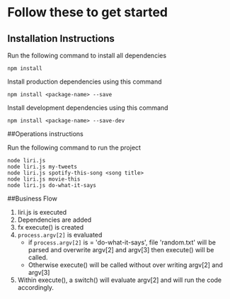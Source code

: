 # Follow these to get started
## Installation Instructions

Run the following command to install all dependencies 

    npm install
    
    
Install production dependencies using this command


    npm install <package-name> --save

Install development dependencies using this command

    npm install <package-name> --save-dev


##Operations instructions

Run the following command to run the project

    node liri.js
    node liri.js my-tweets
    node liri.js spotify-this-song <song title>
    node liri.js movie-this
    node liri.js do-what-it-says
    
##Business Flow
1. liri.js is executed
2. Dependencies are added
3. fx execute() is created
4. `process.argv[2]` is evaluated
   * if `process.argv[2]` is  = 'do-what-it-says', file 'random.txt' will be parsed and overwrite argv[2] and argv[3] then execute() will be called.
   * Otherwise execute() will be called without over writing argv[2] and argv[3]
5. Within execute(), a switch() will evaluate argv[2] and will run the code accordingly.